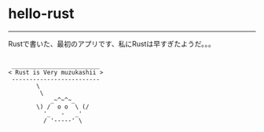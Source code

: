 # hello-rust
___
Rustで書いた、最初のアプリです、私にRustは早すぎたようだ。。。

```

 _________________________
< Rust is Very muzukashii >
 -------------------------
        \
         \
            _~^~^~_
        \) /  o o  \ (/
          '_   -   _'
          / '-----' \

```